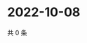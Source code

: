 # 2022-10-08

共 0 条

<!-- BEGIN WEIBO -->
<!-- 最后更新时间 Sat Oct 08 2022 21:39:46 GMT+0800 (China Standard Time) -->

<!-- END WEIBO -->
